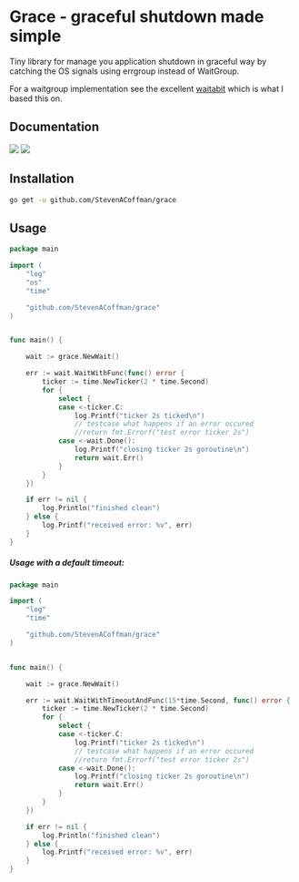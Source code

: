 # Grace - graceful shutdown made simple

Tiny library for manage you application shutdown in graceful way by catching the OS signals using errgroup instead of WaitGroup.

For a waitgroup implementation see the excellent [waitabit](https://github.com/heartwilltell/waitabit/) which is what I based this on. 

## Documentation

[![](https://goreportcard.com/badge/github.com/StevenACoffman/grace)](https://goreportcard.com/report/github.com/StevenACoffman/grace)
[![](https://godoc.org/github.com/StevenACoffman/grace?status.svg)](https://godoc.org/github.com/StevenACoffman/grace)

## Installation

```bash
go get -u github.com/StevenACoffman/grace
```

## Usage
```go
package main

import (
    "log"
    "os"
    "time"

    "github.com/StevenACoffman/grace"
)


func main() {

	wait := grace.NewWait()

	err := wait.WaitWithFunc(func() error {
		ticker := time.NewTicker(2 * time.Second)
		for {
			select {
			case <-ticker.C:
				log.Printf("ticker 2s ticked\n")
				// testcase what happens if an error occured
				//return fmt.Errorf("test error ticker 2s")
			case <-wait.Done():
				log.Printf("closing ticker 2s goroutine\n")
				return wait.Err()
			}
		}
	})

	if err != nil {
		log.Println("finished clean")
	} else {
		log.Printf("received error: %v", err)
	}
}
```

##### Usage with a default timeout:

```go
package main

import (
    "log"
    "time"

    "github.com/StevenACoffman/grace"
)


func main() {

	wait := grace.NewWait()

	err := wait.WaitWithTimeoutAndFunc(15*time.Second, func() error {
		ticker := time.NewTicker(2 * time.Second)
		for {
			select {
			case <-ticker.C:
				log.Printf("ticker 2s ticked\n")
				// testcase what happens if an error occured
				//return fmt.Errorf("test error ticker 2s")
			case <-wait.Done():
				log.Printf("closing ticker 2s goroutine\n")
				return wait.Err()
			}
		}
	})

	if err != nil {
		log.Println("finished clean")
	} else {
		log.Printf("received error: %v", err)
	}
}
```

